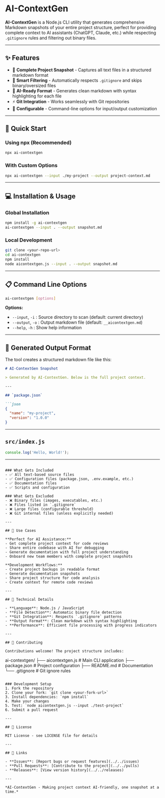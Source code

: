 # AI-ContextGen

**AI-ContextGen** is a Node.js CLI utility that generates comprehensive Markdown snapshots of your entire project structure, perfect for providing complete context to AI assistants (ChatGPT, Claude, etc.) while respecting `.gitignore` rules and filtering out binary files.

---

## ✨ Features

- 📁 **Complete Project Snapshot** - Captures all text files in a structured markdown format
- 🚫 **Smart Filtering** - Automatically respects `.gitignore` and skips binary/oversized files
- 📝 **AI-Ready Format** - Generates clean markdown with syntax highlighting for each file
- ⚡ **Git Integration** - Works seamlessly with Git repositories
- 🔧 **Configurable** - Command-line options for input/output customization

---

## 🚀 Quick Start

### Using npx (Recommended)
```bash
npx ai-contextgen
```

### With Custom Options
```bash
npx ai-contextgen --input ./my-project --output project-context.md
```

---

## 💻 Installation & Usage

### Global Installation
```bash
npm install -g ai-contextgen
ai-contextgen --input . --output snapshot.md
```

### Local Development
```bash
git clone <your-repo-url>
cd ai-contextgen
npm install
node aicontextgen.js --input . --output snapshot.md
```

---

## 📋 Command Line Options

```bash
ai-contextgen [options]
```

**Options:**
- `--input`, `-i` : Source directory to scan (default: current directory)
- `--output`, `-o` : Output markdown file (default: `__aicontextgen.md`)
- `--help`, `-h` : Show help information

---

## 📄 Generated Output Format

The tool creates a structured markdown file like this:

```markdown
# AI-ContextGen Snapshot

> Generated by AI-ContextGen. Below is the full project context.

---

## `package.json`

```json
{
  "name": "my-project",
  "version": "1.0.0"
}
```

---

## `src/index.js`

```javascript
console.log('Hello, World!');
```

---
```

### What Gets Included
- ✅ All text-based source files
- ✅ Configuration files (package.json, .env.example, etc.)
- ✅ Documentation files
- ✅ Scripts and configuration

### What Gets Excluded
- ❌ Binary files (images, executables, etc.)
- ❌ Files listed in `.gitignore`
- ❌ Large files (configurable threshold)
- ❌ Git internal files (unless explicitly needed)

---

## 🎯 Use Cases

**Perfect for AI Assistance:**
- Get complete project context for code reviews
- Share entire codebase with AI for debugging
- Generate documentation with full project understanding
- Onboard new team members with complete project snapshots

**Development Workflows:**
- Create project backups in readable format
- Generate documentation snapshots
- Share project structure for code analysis
- Create context for remote code reviews

---

## 🔧 Technical Details

- **Language**: Node.js / JavaScript
- **File Detection**: Automatic binary file detection
- **Git Integration**: Respects `.gitignore` patterns
- **Output Format**: Clean markdown with syntax highlighting
- **Performance**: Efficient file processing with progress indicators

---

## 🤝 Contributing

Contributions welcome! The project structure includes:

```
ai-contextgen/
├── aicontextgen.js     # Main CLI application
├── package.json        # Project configuration
├── README.md          # Documentation
└── .gitignore         # Git ignore rules
```

### Development Setup
1. Fork the repository
2. Clone your fork: `git clone <your-fork-url>`
3. Install dependencies: `npm install`
4. Make your changes
5. Test: `node aicontextgen.js --input ./test-project`
6. Submit a pull request

---

## 📝 License

MIT License - see LICENSE file for details

---

## 🔗 Links

- **Issues**: [Report bugs or request features](../../issues)
- **Pull Requests**: [Contribute to the project](../../pulls)
- **Releases**: [View version history](../../releases)

---

*AI-ContextGen - Making project context AI-friendly, one snapshot at a time.*